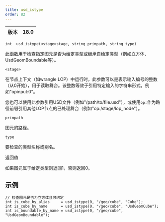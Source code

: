 ```yaml
---
title: usd_istype
order: 82
---
```

| 版本 | 18.0 |
| --- | --- |

`int  usd_istype(<stage>stage, string primpath, string type)`

此函数用于检查指定图元是否为给定类型或继承自给定类型（例如立方体、UsdGeomBoundable等）。

`<stage>`

在节点上下文（如wrangle LOP）中运行时，此参数可以是表示输入编号的整数（从0开始），用于读取舞台。该整数等效于引用特定输入的字符串形式，例如"opinput:0"。

您也可以使用此参数引用USD文件（例如"/path/to/file.usd"），或使用`op:`作为路径前缀引用其他LOP节点的已处理舞台（例如"op:/stage/lop_node"）。

`primpath`

图元的路径。

`type`

要检查的类型名称或别名。

返回值

如果图元属于给定类型则返回1，否则返回0。

## 示例

```vex
// 检查图元是否为立方体且可绑定
int is_cube_by_alias     = usd_istype(0, "/geo/cube", "Cube");
int is_cube_by_name      = usd_istype(0, "/geo/cube", "UsdGeomCube");
int is_boundable_by_name = usd_istype(0, "/geo/cube", "UsdGeomBoundable");

```
